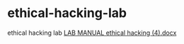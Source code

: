 # ethical-hacking-lab
ethical hacking lab
[LAB MANUAL ethical hacking (4).docx](https://github.com/Tejaswiramesh/ethical-hacking-lab/files/10799811/LAB.MANUAL.ethical.hacking.4.docx)
